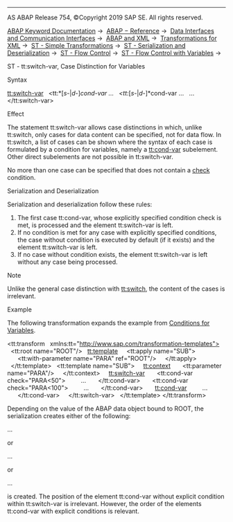  

* * *

AS ABAP Release 754, ©Copyright 2019 SAP SE. All rights reserved.

[ABAP Keyword Documentation](https://help.sap.com/doc/abapdocu_754_index_htm/7.54/en-US/abenabap.htm) →  [ABAP − Reference](https://help.sap.com/doc/abapdocu_754_index_htm/7.54/en-US/abenabap_reference.htm) →  [Data Interfaces and Communication Interfaces](https://help.sap.com/doc/abapdocu_754_index_htm/7.54/en-US/abenabap_data_communication.htm) →  [ABAP and XML](https://help.sap.com/doc/abapdocu_754_index_htm/7.54/en-US/abenabap_xml.htm) →  [Transformations for XML](https://help.sap.com/doc/abapdocu_754_index_htm/7.54/en-US/abenabap_xml_trafos.htm) →  [ST - Simple Transformations](https://help.sap.com/doc/abapdocu_754_index_htm/7.54/en-US/abenabap_st.htm) →  [ST - Serialization and Deserialization](https://help.sap.com/doc/abapdocu_754_index_htm/7.54/en-US/abenst_serial_deserial.htm) →  [ST - Flow Control](https://help.sap.com/doc/abapdocu_754_index_htm/7.54/en-US/abenst_flow_control.htm) →  [ST - Flow Control with Variables](https://help.sap.com/doc/abapdocu_754_index_htm/7.54/en-US/abenst_cond_switch_var.htm) → 

ST - tt:switch-var, Case Distinction for Variables

Syntax

<tt:switch-var>
  <tt:*\[*s-*|*d-*\]*cond-var ...
  <tt:*\[*s-*|*d-*\]*cond-var ...
  ...
</tt:switch-var>

Effect

The statement tt:switch-var allows case distinctions in which, unlike tt:switch, only cases for data content can be specified, not for data flow. In tt:switch, a list of cases can be shown where the syntax of each case is formulated by a condition for variables, namely a [tt:cond-var](https://help.sap.com/doc/abapdocu_754_index_htm/7.54/en-US/abenst_tt_cond-var.htm) subelement. Other direct subelements are not possible in tt:switch-var.

No more than one case can be specified that does not contain a [check](https://help.sap.com/doc/abapdocu_754_index_htm/7.54/en-US/abenst_check.htm) condition.

Serialization and Deserialization

Serialization and deserialization follow these rules:

1.  The first case tt:cond-var, whose explicitly specified condition check is met, is processed and the element tt:switch-var is left.
2.  If no condition is met for any case with explicitly specified conditions, the case without condition is executed by default (if it exists) and the element tt:switch-var is left.
3.  If no case without condition exists, the element tt:switch-var is left without any case being processed.

Note

Unlike the general case distinction with [tt:switch](https://help.sap.com/doc/abapdocu_754_index_htm/7.54/en-US/abenst_tt_switch.htm), the content of the cases is irrelevant.

Example

The following transformation expands the example from [Conditions for Variables](https://help.sap.com/doc/abapdocu_754_index_htm/7.54/en-US/abenst_tt_cond-var.htm).

<tt:transform
  xmlns:tt="http://www.sap.com/transformation-templates">
  <tt:root name="ROOT"/>
  <tt:template>
    <tt:apply name="SUB">
      <tt:with-parameter name="PARA" ref="ROOT"/>
    </tt:apply>
  </tt:template>
  <tt:template name="SUB">
    <tt:context>
      <tt:parameter name="PARA"/>
    </tt:context>
    <tt:switch-var>
      <tt:cond-var check="PARA<50">
        <X val="small">...</X>
      </tt:cond-var>
      <tt:cond-var check="PARA<100">
        <X val="medium">...</X>
      </tt:cond-var>
      <tt:cond-var>
        <X val="big">...</X>
      </tt:cond-var>
    </tt:switch-var>
  </tt:template>
</tt:transform>

Depending on the value of the ABAP data object bound to ROOT, the serialization creates either of the following:

<X val="small">...</X>

or

<X val="medium">...</X>

or

<X val="big">...</X>

is created. The position of the element tt:cond-var without explicit condition within tt:switch-var is irrelevant. However, the order of the elements tt:cond-var with explicit conditions is relevant.